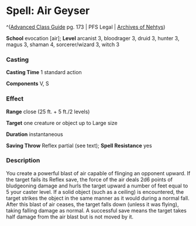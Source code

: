 # Spell: Air Geyser

^([Advanced Class Guide][ss-air-geyser] pg. 173 | PFS Legal | [Archives of Nehtys][sn-air-geyser])

**School** evocation [air]; **Level** arcanist 3, bloodrager 3, druid 3, hunter 3, magus 3, shaman 4, sorcerer/wizard 3, witch 3

### Casting

**Casting Time** 1 standard action  

**Components** V, S

### Effect

**Range** close (25 ft. + 5 ft./2 levels)  

**Target** one creature or object up to Large size  

**Duration** instantaneous  

**Saving Throw** Reflex partial (see text); **Spell Resistance** yes

### Description

You create a powerful blast of air capable of flinging an opponent upward. If the target fails its Reflex save, the force of the air deals 2d6 points of bludgeoning damage and hurls the target upward a number of feet equal to 5 your caster level. If a solid object (such as a ceiling) is encountered, the target strikes the object in the same manner as it would during a normal fall. After this blast of air ceases, the target falls down (unless it was flying), taking falling damage as normal. A successful save means the target takes half damage from the air blast but is not moved by it.

[ss-air-geyser]: http://paizo.com/products/btpy978v
[sn-air-geyser]: http://www.archivesofnethys.com/SpellDisplay.aspx?ItemName=Air%20Geyser